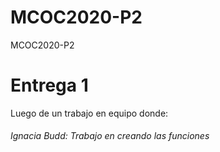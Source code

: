 # MCOC2020-P2
MCOC2020-P2


# Entrega 1

Luego de un trabajo en equipo donde: 

###### Ignacia Budd: Trabajo en creando las funciones
